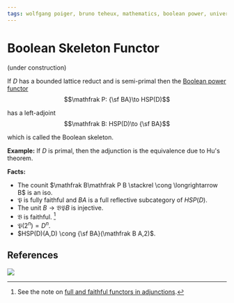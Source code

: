 ```yaml
---
tags: wolfgang poiger, bruno teheux, mathematics, boolean power, universal algebra
---
```


# Boolean Skeleton Functor

(under construction)

If $D$ has a bounded lattice reduct and is semi-primal then the [Boolean power functor](https://hackmd.io/@alexhkurz/HJ55DiZso)
$$\mathfrak P: {\sf BA}\to HSP(D)$$

has a left-adjoint 
$$\mathfrak B: HSP(D)\to {\sf BA}$$ 

which is called the Boolean skeleton.

**Example:** If $D$ is primal, then the adjunction is the equivalence due to Hu's theorem.

**Facts:**

- The counit $\mathfrak B\mathfrak P B \stackrel \cong \longrightarrow B$ is an iso. 
- $\mathfrak P$ is fully faithful and $BA$ is a full reflective subcategory of $HSP(D)$.
- The unit $B \longrightarrow \mathfrak B\mathfrak P B$ is injective.
- $\mathfrak B$ is faithful. [^faithful]
- $\mathfrak P(2^n) = D^n$.
- $HSP(D)(A,D) \cong {\sf BA}(\mathfrak B A,2)$.

[^faithful]: See the note on [full and faithful functors in adjunctions](https://hackmd.io/@alexhkurz/BkRKr1rss).

## References

![](https://hackmd.io/_uploads/Sk34BfHij.png)


